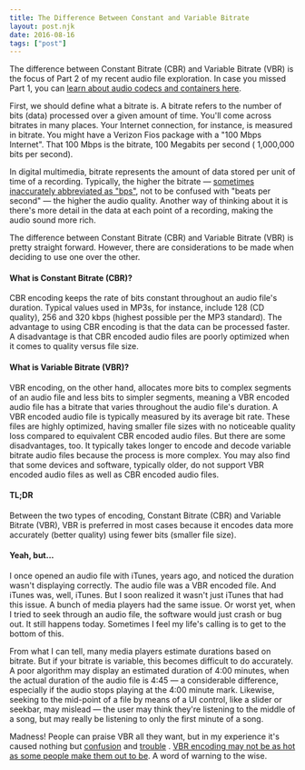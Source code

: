 ```yaml
---
title: The Difference Between Constant and Variable Bitrate
layout: post.njk
date: 2016-08-16
tags: ["post"]
---
```


The difference between Constant Bitrate (CBR) and Variable Bitrate (VBR) is the focus of Part 2 of my recent audio file
exploration. In case you missed Part 1, you
can <a title="Audio Codecs and Containers for Beginners" href="/blog/audio-codecs-containers-beginners/">
learn about audio codecs and containers here</a>.

First, we should define what a bitrate is. A bitrate refers to the number of bits (data) processed over a given amount
of time. You'll come across bitrates in many places. Your Internet connection, for instance, is measured in bitrate. You
might have a Verizon Fios package with a "100 Mbps Internet". That 100 Mbps is the bitrate, 100 Megabits per second (
1,000,000 bits per second).

In digital multimedia, bitrate represents the amount of data stored per unit of time of a recording. Typically, the
higher the bitrate
— <a title="Bit rate on Wikipedia" href="https://en.wikipedia.org/wiki/Bit_rate" target="_blank" rel="noopener">
sometimes inaccurately abbreviated as "bps"</a>, not to be confused with "beats per second" — the higher the audio
quality. Another way of thinking about it is there's more detail in the data at each point of a recording, making the
audio sound more rich.

The difference between Constant Bitrate (CBR) and Variable Bitrate (VBR) is pretty straight forward. However, there are
considerations to be made when deciding to use one over the other.

<h4>What is Constant Bitrate (CBR)?</h4>

CBR encoding keeps the rate of bits constant throughout an audio file's duration. Typical values used in MP3s, for
instance, include 128 (CD quality), 256 and 320 kbps (highest possible per the MP3 standard). The advantage to using CBR
encoding is that the data can be processed faster. A disadvantage is that CBR encoded audio files are poorly optimized
when it comes to quality versus file size.

<h4>What is Variable Bitrate (VBR)?</h4>

VBR encoding, on the other hand, allocates more bits to complex segments of an audio file and less bits to simpler
segments, meaning a VBR encoded audio file has a bitrate that varies throughout the audio file's duration. A VBR encoded
audio file is typically measured by its average bit rate. These files are highly optimized, having smaller file sizes
with no noticeable quality loss compared to equivalent CBR encoded audio files. But there are some disadvantages, too.
It typically takes longer to encode and decode variable bitrate audio files because the process is more complex. You may
also find that some devices and software, typically older, do not support VBR encoded audio files as well as CBR encoded
audio files.

<h4>TL;DR</h4>

Between the two types of encoding, Constant Bitrate (CBR) and Variable Bitrate (VBR), VBR is preferred in most cases
because it encodes data more accurately (better quality) using fewer bits (smaller file size).

<h4>Yeah, but...</h4>

I once opened an audio file with iTunes, years ago, and noticed the duration wasn't displaying correctly. The audio file
was a VBR encoded file. And iTunes was, well, iTunes. But I soon realized it wasn't just iTunes that had this issue. A
bunch of media players had the same issue. Or worst yet, when I tried to seek through an audio file, the software would
just crash or bug out. It still happens today. Sometimes I feel my life's calling is to get to the bottom of this.

From what I can tell, many media players estimate durations based on bitrate. But if your bitrate is variable, this
becomes difficult to do accurately. A poor algorithm may display an estimated duration of 4:00 minutes, when the actual
duration of the audio file is 4:45 — a considerable difference, especially if the audio stops playing at the 4:00 minute
mark. Likewise, seeking to the mid-point of a file by means of a UI control, like a slider or seekbar, may mislead — the
user may think they're listening to the middle of a song, but may really be listening to only the first minute of a
song.

Madness! People can praise VBR all they want, but in my experience it's caused nothing
but <a title="MP3 Sucks" href="http://r6.ca/blog/20030720T195900Z.html" target="_blank" rel="noopener">confusion</a>
and <a title="VBR Mp3 Fix" href="http://txfx.net/2005/02/08/vbr-mp3-fix/" target="_blank" rel="noopener">trouble</a>
. <a title="Why don’t podcasts use VBR MP3s? Because iOS and macOS don’t accurately seek them" href="https://marco.org/2016/08/15/vbr-mp3-plea" target="_blank" rel="noopener">
VBR encoding may not be as hot as some people make them out to be</a>. A word of warning to the wise.